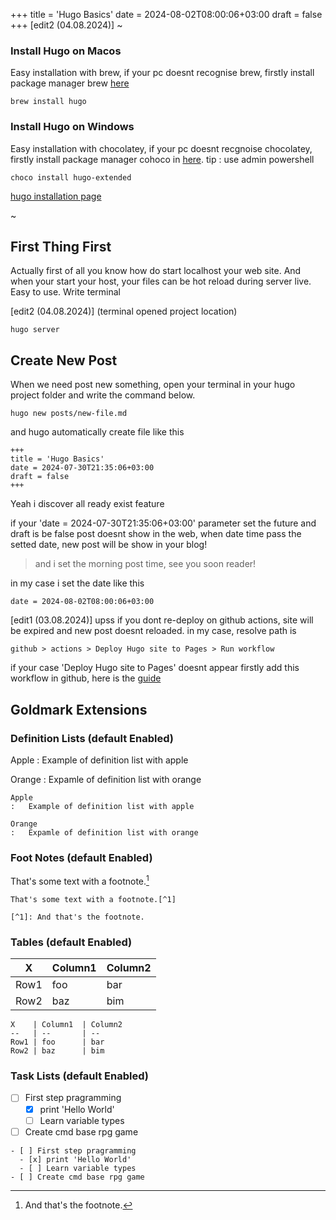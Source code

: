 +++
title = 'Hugo Basics'
date = 2024-08-02T08:00:06+03:00
draft = false
+++
[edit2 (04.08.2024)] ~
### Install Hugo on Macos 
Easy installation with brew, if your pc doesnt recognise brew, firstly install package manager brew [here](https://brew.sh)
```
brew install hugo
```
### Install Hugo on Windows
Easy installation with chocolatey, if your pc doesnt recgnoise chocolatey, firstly install package manager cohoco in [here](https://chocolatey.org/install). tip : use admin powershell
```
choco install hugo-extended
```

[hugo installation page](https://gohugo.io/categories/installation/)

~
## First Thing First
Actually first of all you know how do start localhost your web site. And when your start your host, your files can be hot reload during server live. Easy to use. Write terminal 

[edit2 (04.08.2024)] (terminal opened project location)
```
hugo server
```

## Create New Post
When we need post new something, open your terminal in your hugo project folder and write the command below.
```
hugo new posts/new-file.md
```
and hugo automatically create file like this
```
+++
title = 'Hugo Basics'
date = 2024-07-30T21:35:06+03:00
draft = false
+++
```
Yeah i discover all ready exist feature

if your 'date = 2024-07-30T21:35:06+03:00' parameter set the future and draft is be false post doesnt show in the web, when date time pass the setted date, new post will be show in your blog!
>and i set the morning post time, see you soon reader!

in my case i set the date like this
```
date = 2024-08-02T08:00:06+03:00
```
[edit1 (03.08.2024)]
upss if you dont re-deploy on github actions, site will be expired and new post doesnt reloaded. in my case, resolve path is
```
github > actions > Deploy Hugo site to Pages > Run workflow
```
if your case 'Deploy Hugo site to Pages' doesnt appear firstly add this workflow in github, here is the [guide](https://gohugo.io/hosting-and-deployment/hosting-on-github/)

## Goldmark Extensions
### Definition Lists (default Enabled)
Apple
:   Example of definition list with apple

Orange
:   Expamle of definition list with orange
```
Apple
:   Example of definition list with apple

Orange
:   Expamle of definition list with orange
```

### Foot Notes (default Enabled)

That's some text with a footnote.[^1]

[^1]: And that's the footnote.

```
That's some text with a footnote.[^1]

[^1]: And that's the footnote.
```
### Tables (default Enabled)
X    | Column1  | Column2
--   | --       | -- 
Row1 | foo      | bar
Row2 | baz      | bim
```
X    | Column1  | Column2
--   | --       | -- 
Row1 | foo      | bar
Row2 | baz      | bim
```
### Task Lists (default Enabled)
- [ ] First step pragramming
  - [x] print 'Hello World'
  - [ ] Learn variable types
- [ ] Create cmd base rpg game 
```
- [ ] First step pragramming
  - [x] print 'Hello World'
  - [ ] Learn variable types
- [ ] Create cmd base rpg game 
```
